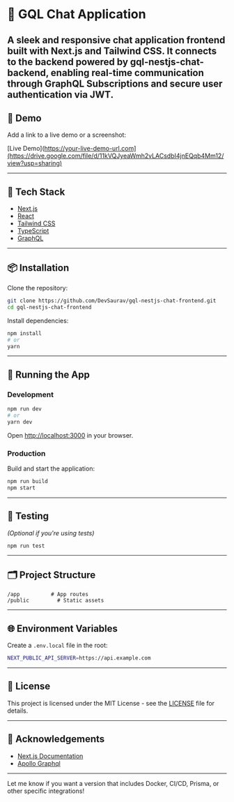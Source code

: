 # 🚀 GQL Chat Application

A sleek and responsive chat application frontend built with Next.js and Tailwind CSS. It connects to the backend powered by gql-nestjs-chat-backend, enabling real-time communication through GraphQL Subscriptions and secure user authentication via JWT.
---

## 📸 Demo

Add a link to a live demo or a screenshot:

[Live Demo](https://your-live-demo-url.com](https://drive.google.com/file/d/11kVQJyeaWmh2vLACsdbI4jnEQqb4Mm12/view?usp=sharing)


---

## 🧰 Tech Stack

* [Next.js](https://nextjs.org/)
* [React](https://reactjs.org/)
* [Tailwind CSS](https://tailwindcss.com/)
* [TypeScript](https://www.typescriptlang.org/)
* [GraphQL](https://graphql.org/)

---

## 📦 Installation

Clone the repository:

```bash
git clone https://github.com/DevSaurav/gql-nestjs-chat-frontend.git
cd gql-nestjs-chat-frontend
```

Install dependencies:

```bash
npm install
# or
yarn
```

---

## 🚀 Running the App

### Development

```bash
npm run dev
# or
yarn dev
```

Open [http://localhost:3000](http://localhost:3000) in your browser.

### Production

Build and start the application:

```bash
npm run build
npm start
```

---

## 🧪 Testing

*(Optional if you're using tests)*

```bash
npm run test
```

---

## 🗂️ Project Structure

```
/app          # App routes
/public         # Static assets
```

---

## 🌐 Environment Variables

Create a `.env.local` file in the root:

```bash
NEXT_PUBLIC_API_SERVER=https://api.example.com
```

---

## 📄 License

This project is licensed under the MIT License - see the [LICENSE](./LICENSE) file for details.

---

## 🙌 Acknowledgements

* [Next.js Documentation](https://nextjs.org/docs)
* [Apollo Graphql](https://www.apollographql.com)

---

Let me know if you want a version that includes Docker, CI/CD, Prisma, or other specific integrations!


    
